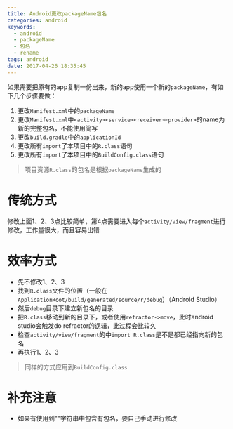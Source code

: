 ```yaml
---
title: Android更改packageName包名
categories: android
keywords: 
  - android
  - packageName
  - 包名
  - rename
tags: android
date: 2017-04-26 18:35:45
---
```



如果需要把原有的app复制一份出来，新的app使用一个新的`packageName`，有如下几个步骤要做：
1. 更改`Manifest.xml`中的`packageName`
2. 更改`Manifest.xml`中`<activity><service><receiver><provider>`的name为新的完整包名，不能使用简写
3. 更改`build.gradle`中的`applicationId`
4. 更改所有`import`了本项目中的`R.class`语句
5. 更改所有`import`了本项目中的`BuildConfig.class`语句
  > 项目资源`R.class`的包名是根据`packageName`生成的

<!-- more -->

# 传统方式
修改上面1、2、3点比较简单，第4点需要进入每个`activity/view/fragment`进行修改，工作量很大，而且容易出错

# 效率方式
- 先不修改1、2、3
- 找到`R.class`文件的位置（一般在`ApplicationRoot/build/generated/source/r/debug`）（Android Studio）
- 然后`debug`目录下建立新包名的目录
- 把`R.class`移动到新的目录下，或者使用`refractor->move`，此时android studio会触发do refractor的逻辑，此过程会比较久
- 检查`activity/view/fragment`的中`import R.class`是不是都已经指向新的包名
- 再执行1、2、3

> 同样的方式应用到`BuildConfig.class`

# 补充注意
- 如果有使用到""字符串中包含有包名，要自己手动进行修改
